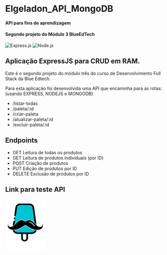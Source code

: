 # Elgeladon_API_MongoDB

#### API para fins de aprendizagem

#### Segundo projeto do Módulo 3 BlueEdTech

![Express.js](https://img.shields.io/badge/express.js-%23404d59.svg?logo=express&logoColor=%2361DAFB&style=plastic)
![Node.js ](https://img.shields.io/badge/node.js-6DA55F?logo=node.js&logoColor=white&style=plastic)

## Aplicação ExpressJS para CRUD em RAM.

Este é o segundo projeto do módulo três do curso de Desenvolvimento Full Stack da Blue Edtech.

Para esta aplicação foi desenvolvida uma API que encaminha para as rotas: (usando EXPRESS, NODEJS e MONGODB)

- /listar-todas
- /paleta/:id
- /criar-paleta
- /atualizar-paleta/:id
- /excluir-paleta/:id

## Endpoints

- GET Leitura de todas os produtos
- GET Leitura de produtos individuais (por ID)
- POST Criação de produtos
- PUT Edição de produtos por ID
- DELETE Exclusão de produtos por ID

## Link para teste API

<a href="https://api-elgeladon-mongo.herokuapp.com/paletas/info/">
  <img width="128px" src="https://github.com/santos95mat/Elgeladon_FRONTEND/blob/main/assets/icons/logo.svg" />
</a>
